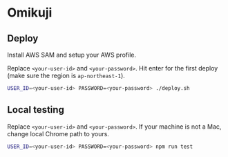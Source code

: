 # Omikuji

## Deploy

Install AWS SAM and setup your AWS profile.

Replace `<your-user-id>` and `<your-password>`.
Hit enter for the first deploy (make sure the region is `ap-northeast-1`).

```bash
USER_ID=<your-user-id> PASSWORD=<your-password> ./deploy.sh
```

## Local testing

Replace `<your-user-id>` and `<your-password>`.
If your machine is not a Mac, change local Chrome path to yours.

```bash
USER_ID=<your-user-id> PASSWORD=<your-password> npm run test
```
